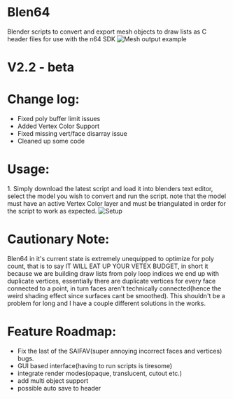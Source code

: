 # Blen64
Blender scripts to convert and export mesh objects to draw lists as C header files for use with the n64 SDK
![Mesh output example](https://cdn.discordapp.com/attachments/445463417797738496/473893698539618314/unknown.png "Room")

# V2.2 - beta
# Change log:
- Fixed poly buffer limit issues
- Added Vertex Color Support
- Fixed missing vert/face disarray issue
- Cleaned up some code

# Usage:
1.<Setup>
Simply download the latest script and load it into blenders text editor, select the model you wish to convert and run the script.
note that the model must have an active Vertex Color layer and must be triangulated in order for the script to work as expected.
![Setup](https://media.discordapp.net/attachments/434689798817579008/473758873191448576/unknown.png?width=1435&height=898 "Blender")

# Cautionary Note:
Blen64 in it's current state is extremely unequipped to optimize for poly count, that is to say IT WILL EAT UP YOUR VETEX BUDGET, in short it because we are building draw lists from poly loop indices we end up with duplicate vertices, essentially there are duplicate vertices for every face connected to a point, in turn faces aren't technically connected(hence the weird shading effect since surfaces cant be smoothed). This shouldn't be a problem for long and I have a couple different solutions in the works.

# Feature Roadmap:
- Fix the last of the SAIFAV(super annoying incorrect faces and vertices) bugs.
- GUI based interface(having to run scripts is tiresome)
- integrate render modes(opaque, translucent, cutout etc.)
- add multi object support
- possible auto save to header
